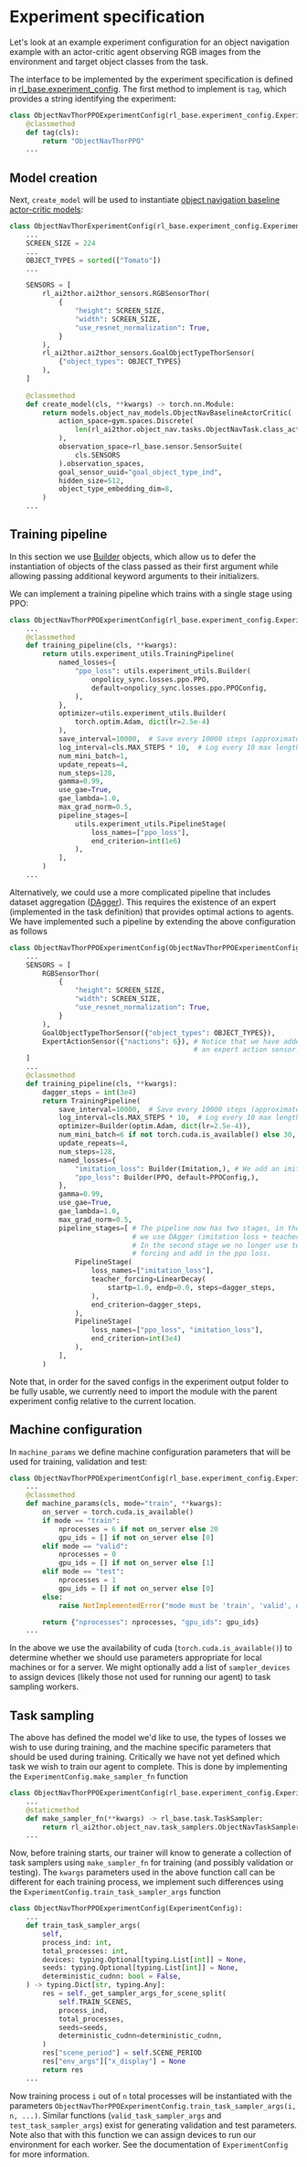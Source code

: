 # Experiment specification

Let's look at an example experiment configuration for an object navigation example with an actor-critic agent observing
RGB images from the environment and target object classes from the task.

The interface to be implemented by the experiment specification is defined in
[rl_base.experiment_config](/api/rl_base/experiment_config#experimentconfig). The first method to implement is `tag`,
which provides a string identifying the experiment:
```python
class ObjectNavThorPPOExperimentConfig(rl_base.experiment_config.ExperimentConfig):
    @classmethod
    def tag(cls):
        return "ObjectNavThorPPO"
    ...
```

## Model creation

Next, `create_model` will be used to instantiate
[object navigation baseline actor-critic models](/api/models/object_nav_models#ObjectNavBaselineActorCritic):
```python
class ObjectNavThorExperimentConfig(rl_base.experiment_config.ExperimentConfig):
    ...
    SCREEN_SIZE = 224
    ...
    OBJECT_TYPES = sorted(["Tomato"])
    ...

    SENSORS = [
        rl_ai2thor.ai2thor_sensors.RGBSensorThor(
            {
                "height": SCREEN_SIZE,
                "width": SCREEN_SIZE,
                "use_resnet_normalization": True,
            }
        ),
        rl_ai2thor.ai2thor_sensors.GoalObjectTypeThorSensor(
            {"object_types": OBJECT_TYPES}
        ),
    ]
    
    @classmethod
    def create_model(cls, **kwargs) -> torch.nn.Module:
        return models.object_nav_models.ObjectNavBaselineActorCritic(
            action_space=gym.spaces.Discrete(
                len(rl_ai2thor.object_nav.tasks.ObjectNavTask.class_action_names())
            ),
            observation_space=rl_base.sensor.SensorSuite(
                cls.SENSORS
            ).observation_spaces,
            goal_sensor_uuid="goal_object_type_ind",
            hidden_size=512,
            object_type_embedding_dim=8,
        )
    ...
```

## Training pipeline

In this section we use [Builder](/api/utils/experiment_utils#builder) objects, which allow us to defer the instantiation
of objects of the class passed as their first argument while allowing passing additional keyword arguments to their
initializers. 

We can implement a training pipeline which trains with a single stage using PPO:
```python
class ObjectNavThorPPOExperimentConfig(rl_base.experiment_config.ExperimentConfig):
    ...
    @classmethod
    def training_pipeline(cls, **kwargs):
        return utils.experiment_utils.TrainingPipeline(
            named_losses={
                "ppo_loss": utils.experiment_utils.Builder(
                    onpolicy_sync.losses.ppo.PPO,
                    default=onpolicy_sync.losses.ppo.PPOConfig,
                ),
            },
            optimizer=utils.experiment_utils.Builder(
                torch.optim.Adam, dict(lr=2.5e-4)
            ),
            save_interval=10000,  # Save every 10000 steps (approximately)
            log_interval=cls.MAX_STEPS * 10,  # Log every 10 max length tasks
            num_mini_batch=1,
            update_repeats=4,
            num_steps=128,
            gamma=0.99,
            use_gae=True,
            gae_lambda=1.0,
            max_grad_norm=0.5,
            pipeline_stages=[
                utils.experiment_utils.PipelineStage(
                    loss_names=["ppo_loss"],
                    end_criterion=int(1e6)
                ),
            ],
        )
    ...
```

Alternatively, we could use a more complicated pipeline that includes dataset aggregation
([DAgger](https://www.cs.cmu.edu/~sross1/publications/Ross-AIStats11-NoRegret.pdf)). This requires the existence of an
expert (implemented in the task definition) that provides optimal actions to agents. We have implemented such a 
pipeline by extending the above configuration as follows

```python
class ObjectNavThorPPOExperimentConfig(ObjectNavThorPPOExperimentConfig):
    ...
    SENSORS = [
        RGBSensorThor(
            {
                "height": SCREEN_SIZE,
                "width": SCREEN_SIZE,
                "use_resnet_normalization": True,
            }
        ),
        GoalObjectTypeThorSensor({"object_types": OBJECT_TYPES}),
        ExpertActionSensor({"nactions": 6}), # Notice that we have added
                                             # an expert action sensor.
    ]
    ...
    @classmethod
    def training_pipeline(cls, **kwargs):
        dagger_steps = int(3e4)
        return TrainingPipeline(
            save_interval=10000,  # Save every 10000 steps (approximately)
            log_interval=cls.MAX_STEPS * 10,  # Log every 10 max length tasks
            optimizer=Builder(optim.Adam, dict(lr=2.5e-4)),
            num_mini_batch=6 if not torch.cuda.is_available() else 30,
            update_repeats=4,
            num_steps=128,
            named_losses={
                "imitation_loss": Builder(Imitation,), # We add an imitation loss.
                "ppo_loss": Builder(PPO, default=PPOConfig,),
            },
            gamma=0.99,
            use_gae=True,
            gae_lambda=1.0,
            max_grad_norm=0.5,
            pipeline_stages=[ # The pipeline now has two stages, in the first
                              # we use DAgger (imitation loss + teacher forcing).
                              # In the second stage we no longer use teacher
                              # forcing and add in the ppo loss.
                PipelineStage(
                    loss_names=["imitation_loss"],
                    teacher_forcing=LinearDecay(
                        startp=1.0, endp=0.0, steps=dagger_steps,
                    ),
                    end_criterion=dagger_steps,
                ),
                PipelineStage(
                    loss_names=["ppo_loss", "imitation_loss"],
                    end_criterion=int(3e4)
                ),
            ],
        )
``` 
Note that, in order for the saved configs in the experiment output folder to be fully usable, we currently need
to import the module with the parent experiment config relative to the current location. 

## Machine configuration

In `machine_params` we define machine configuration parameters that will be used for training, validation and test:
```python
class ObjectNavThorPPOExperimentConfig(rl_base.experiment_config.ExperimentConfig):
    ...
    @classmethod
    def machine_params(cls, mode="train", **kwargs):
        on_server = torch.cuda.is_available()
        if mode == "train":
            nprocesses = 6 if not on_server else 20
            gpu_ids = [] if not on_server else [0]
        elif mode == "valid":
            nprocesses = 0
            gpu_ids = [] if not on_server else [1]
        elif mode == "test":
            nprocesses = 1
            gpu_ids = [] if not on_server else [0]
        else:
            raise NotImplementedError("mode must be 'train', 'valid', or 'test'.")

        return {"nprocesses": nprocesses, "gpu_ids": gpu_ids}
    ...
```
In the above we use the availability of cuda (`torch.cuda.is_available()`) to determine whether
we should use parameters appropriate for local machines or for a server. We might optionally add a list of
`sampler_devices` to assign devices (likely those not used for running our agent) to task sampling workers.

## Task sampling

The above has defined the model we'd like to use, the types of losses we wish to use during training,
and the machine specific parameters that should be used during training. Critically we have not yet
defined which task we wish to train our agent to complete. This is done by implementing the 
`ExperimentConfig.make_sampler_fn` function
```python
class ObjectNavThorPPOExperimentConfig(rl_base.experiment_config.ExperimentConfig):
    ...
    @staticmethod
    def make_sampler_fn(**kwargs) -> rl_base.task.TaskSampler:
        return rl_ai2thor.object_nav.task_samplers.ObjectNavTaskSampler(**kwargs)
    ...
```
Now, before training starts, our trainer will know to generate a collection of task
samplers using `make_sampler_fn` for training (and possibly validation or testing).
The `kwargs` parameters used in the above function call can be different for each
training process, we implement such differences using the
`ExperimentConfig.train_task_sampler_args` function
```python
class ObjectNavThorPPOExperimentConfig(ExperimentConfig):
    ...
    def train_task_sampler_args(
        self,
        process_ind: int,
        total_processes: int,
        devices: typing.Optional[typing.List[int]] = None,
        seeds: typing.Optional[typing.List[int]] = None,
        deterministic_cudnn: bool = False,
    ) -> typing.Dict[str, typing.Any]:
        res = self._get_sampler_args_for_scene_split(
            self.TRAIN_SCENES,
            process_ind,
            total_processes,
            seeds=seeds,
            deterministic_cudnn=deterministic_cudnn,
        )
        res["scene_period"] = self.SCENE_PERIOD
        res["env_args"]["x_display"] = None
        return res
    ...
```
Now training process `i` out of `n` total processes will be instantiated with the parameters
`ObjectNavThorPPOExperimentConfig.train_task_sampler_args(i, n, ...)`. Similar functions
 (`valid_task_sampler_args` and `test_task_sampler_args`) exist for generating validation
 and test parameters. Note also that with this function we can assign devices to run
 our environment for each worker. See the documentation of `ExperimentConfig` for more information.